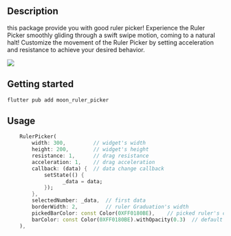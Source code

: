 

## Description
this package provide you with good ruler picker!
Experience the Ruler Picker smoothly gliding through a swift swipe motion, coming to a natural halt!
Customize the movement of the Ruler Picker by setting acceleration and resistance to achieve your desired behavior.

![](https://velog.velcdn.com/images/icecrao2/post/ce3f18dd-724a-45f7-95a9-612ba081761c/image.gif)

## Getting started

```
flutter pub add moon_ruler_picker
```

## Usage

``` dart
    RulerPicker(
    	width: 300,			// widget's width
        height: 200,		// widget's height
        resistance: 1,		// drag resistance
        acceleration: 1,	// drag acceleration
        callback: (data) {	// data change callback
        	setState(() {
                  _data = data;
            });
        },
        selectedNumber: _data,	// first data
        borderWidth: 2,			// ruler Graduation's width
        pickedBarColor: const Color(0XFF0180BE),	// picked ruler's color
        barColor: const Color(0XFF0180BE).withOpacity(0.3)	// default ruler's color
    ),
```
